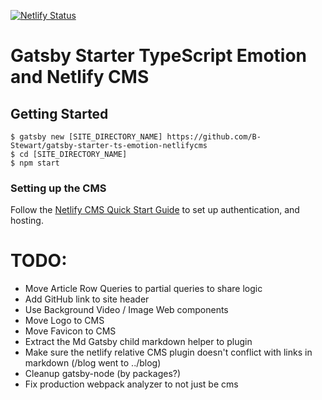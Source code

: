 [![Netlify Status](https://api.netlify.com/api/v1/badges/d99d8c8d-62af-4761-9bf2-c2f317e7705e/deploy-status)](https://app.netlify.com/sites/gatsby-starter-ts-emotion-netlifycms/deploys)

# Gatsby Starter TypeScript Emotion and Netlify CMS

## Getting Started

```
$ gatsby new [SITE_DIRECTORY_NAME] https://github.com/B-Stewart/gatsby-starter-ts-emotion-netlifycms
$ cd [SITE_DIRECTORY_NAME]
$ npm start
```

### Setting up the CMS

Follow the [Netlify CMS Quick Start Guide](https://www.netlifycms.org/docs/quick-start/#authentication) to set up authentication, and hosting.

# TODO:

- Move Article Row Queries to partial queries to share logic
- Add GitHub link to site header
- Use Background Video / Image Web components
- Move Logo to CMS
- Move Favicon to CMS
- Extract the Md Gatsby child markdown helper to plugin
- Make sure the netlify relative CMS plugin doesn't conflict with links in markdown (/blog went to ../blog)
- Cleanup gatsby-node (by packages?)
- Fix production webpack analyzer to not just be cms
